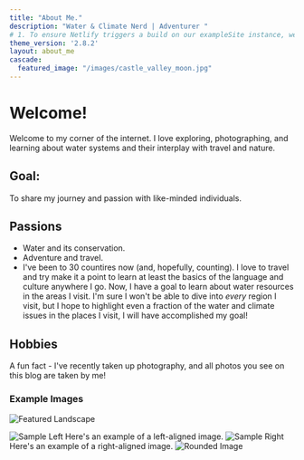 ```yaml
---
title: "About Me."
description: "Water & Climate Nerd | Adventurer "
# 1. To ensure Netlify triggers a build on our exampleSite instance, we need to change a file in the exampleSite directory.
theme_version: '2.8.2'
layout: about_me
cascade:
  featured_image: "/images/castle_valley_moon.jpg"
---
```


# Welcome!

Welcome to my corner of the internet. I love exploring, photographing, and learning about water systems and their interplay with travel and nature.

## Goal:
To share my journey and passion with like-minded individuals.

## Passions
- Water and its conservation.
- Adventure and travel.
 - I've been to 30 countires now (and, hopefully, counting). I love to travel and try make it a point to learn at least the basics of the language and culture anywhere I go. Now, I have a goal to learn about water resources in the areas I visit. I'm sure I won't be able to dive into *every* region I visit, but I hope to highlight even a fraction of the water and climate issues in the places I visit, I will have accomplished my goal!

## Hobbies
A fun fact - I've recently taken up photography, and all photos you see on this blog are taken by me!

### Example Images

![Featured Landscape](../images/castle_valley_moon.jpg)

<img src="../images/ocean_sunset.jpg" alt="Sample Left" class="img-left">
Here's an example of a left-aligned image.

<img src="/images/castle_valley_moon.jpg" alt="Sample Right" class="img-right">
Here's an example of a right-aligned image.

<img src="/images/castle_valley_moon.jpg" alt="Rounded Image" class="img-rounded">



